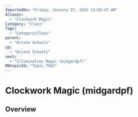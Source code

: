 ```yaml
---
ImportedOn: "Friday, January 27, 2023 12:02:47 AM"
Aliases:
  - "Clockwork Magic"
Category: "Class"
Tags:
  - "Category/Class"
parent:
  - "Arcane Schools"
up:
  - "Arcane Schools"
next:
  - "Illumination Magic (midgardpf)"
RWtopicId: "Topic_7563"
---
```

# Clockwork Magic (midgardpf)
## Overview
